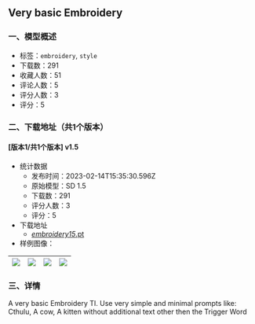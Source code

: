 ## Very basic Embroidery
### 一、模型概述

- 标签：`embroidery`, `style`
- 下载数：291
- 收藏人数：51
- 评论人数：5
- 评分人数：3
- 评分：5

### 二、下载地址（共1个版本）

#### [版本1/共1个版本] v1.5

- 统计数据
  - 发布时间：2023-02-14T15:35:30.596Z
  - 原始模型：SD 1.5
  - 下载数：291
  - 评分人数：3
  - 评分：5
- 下载地址
  - [_embroidery15_.pt](https://civitai.com/api/download/models/10395)
- 样例图像：

| <img src="https://image.civitai.com/xG1nkqKTMzGDvpLrqFT7WA/d9255241-2ddf-46ea-a210-a90b7dfa2d00/width=450/101406.jpeg" /> | <img src="https://image.civitai.com/xG1nkqKTMzGDvpLrqFT7WA/a29746f5-8dd1-4137-2940-ae6017106a00/width=450/101412.jpeg" /> | <img src="https://image.civitai.com/xG1nkqKTMzGDvpLrqFT7WA/74bac047-e795-453a-3442-91c3d14e7300/width=450/101411.jpeg" /> | <img src="https://image.civitai.com/xG1nkqKTMzGDvpLrqFT7WA/9e76193a-f9b0-4485-ff47-0d6832fa6500/width=450/101410.jpeg" /> |
| ---- | ---- | ---- | ---- |


### 三、详情
<p>A very basic Embroidery TI. Use very simple and minimal prompts like: Cthulu, A cow, A kitten without additional text other then the Trigger Word</p>